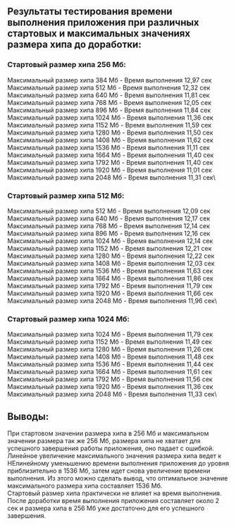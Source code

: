 ## Результаты тестирования времени выполнения приложения при различных стартовых и максимальных значениях размера хипа до доработки:

### Стартовый размер хипа 256 Мб:
Максимальный размер хипа 384 Мб - Время выполнения 12,97 сек\
Максимальный размер хипа 512 Мб - Время выполнения 12,32 сек\
Максимальный размер хипа 640 Мб - Время выполнения 11,81 сек\
Максимальный размер хипа 768 Мб - Время выполнения 12,05 сек\
Максимальный размер хипа 896 Мб - Время выполнения 11,84 сек\
Максимальный размер хипа 1024 Мб - Время выполнения 11,36 сек\
Максимальный размер хипа 1152 Мб - Время выполнения 11,59 сек\
Максимальный размер хипа 1280 Мб - Время выполнения 11,50 сек\
Максимальный размер хипа 1408 Мб - Время выполнения 11,62 сек\
Максимальный размер хипа 1536 Мб - Время выполнения 11,11 сек\
Максимальный размер хипа 1664 Мб - Время выполнения 11,40 сек\
Максимальный размер хипа 1792 Мб - Время выполнения 11,40 сек\
Максимальный размер хипа 1920 Мб - Время выполнения 11,01 сек\
Максимальный размер хипа 2048 Мб - Время выполнения 11,31 сек\

### Стартовый размер хипа 512 Мб:
Максимальный размер хипа 512 Мб - Время выполнения 12,09 сек\
Максимальный размер хипа 640 Мб - Время выполнения 12,17 сек\
Максимальный размер хипа 768 Мб - Время выполнения 12,14 сек\
Максимальный размер хипа 896 Мб - Время выполнения 12,16 сек\
Максимальный размер хипа 1024 Мб - Время выполнения 12,14 сек\
Максимальный размер хипа 1152 Мб - Время выполнения 12,21 сек\
Максимальный размер хипа 1280 Мб - Время выполнения 12,22 сек\
Максимальный размер хипа 1408 Мб - Время выполнения 12,03 сек\
Максимальный размер хипа 1536 Мб - Время выполнения 11,63 сек\
Максимальный размер хипа 1664 Мб - Время выполнения 11,86 сек\
Максимальный размер хипа 1792 Мб - Время выполнения 11,79 сек\
Максимальный размер хипа 1920 Мб - Время выполнения 11,66 сек\
Максимальный размер хипа 2048 Мб - Время выполнения 11,96 сек\

### Стартовый размер хипа 1024 Мб:
Максимальный размер хипа 1024 Мб - Время выполнения 11,79 сек\
Максимальный размер хипа 1152 Мб - Время выполнения 11,49 сек\
Максимальный размер хипа 1280 Мб - Время выполнения 11,26 сек\
Максимальный размер хипа 1408 Мб - Время выполнения 11,48 сек\
Максимальный размер хипа 1536 Мб - Время выполнения 11,44 сек\
Максимальный размер хипа 1664 Мб - Время выполнения 11,61 сек\
Максимальный размер хипа 1792 Мб - Время выполнения 11,56 сек\
Максимальный размер хипа 1920 Мб - Время выполнения 11,36 сек\
Максимальный размер хипа 2048 Мб - Время выполнения 11,33 сек\


## Выводы:
При стартовом значении размера хипа в 256 Мб и максимальном значении размера так же 256 Мб, размера хипа не хватает для
успешного завершения работы приложения, оно падает с ошибкой.\
Линейное увеличение максимального значения размера хипа
ведет к НЕлинейному уменьшению времени выполнения приложения до уровня приблизительно в 1536 Мб, затем идет снова
увеличение времени выполнения. Из этого можно сделать вывод, что оптимальное значение максимального размера хипа
составляет 1536 Мб.\
Стартовый размер хипа практически не влияет на время выполнения.\
После доработки время выполнения приложения составляет около 2 сек и размера хипа в 256 Мб уже достаточно для его
успешного завершения.